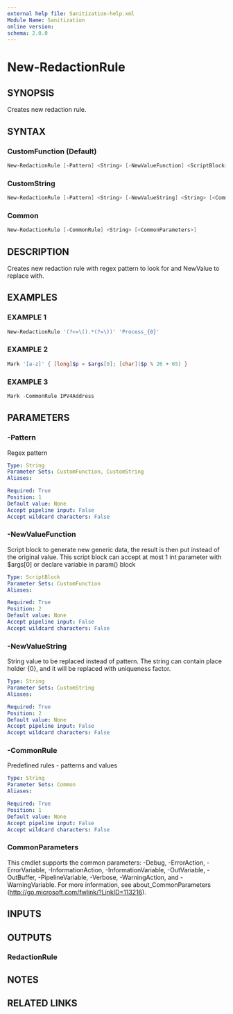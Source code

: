 ```yaml
---
external help file: Sanitization-help.xml
Module Name: Sanitization
online version:
schema: 2.0.0
---
```


# New-RedactionRule

## SYNOPSIS

Creates new redaction rule.

## SYNTAX

### CustomFunction (Default)

```powershell
New-RedactionRule [-Pattern] <String> [-NewValueFunction] <ScriptBlock> [<CommonParameters>]
```

### CustomString

```powershell
New-RedactionRule [-Pattern] <String> [-NewValueString] <String> [<CommonParameters>]
```

### Common

```powershell
New-RedactionRule [-CommonRule] <String> [<CommonParameters>]
```

## DESCRIPTION

Creates new redaction rule with regex pattern to look for and NewValue to replace with.

## EXAMPLES

### EXAMPLE 1

```powershell
New-RedactionRule '(?<=\().*(?=\))' 'Process_{0}'
```

### EXAMPLE 2

```powershell
Mark '[a-z]' { [long]$p = $args[0]; [char]($p % 26 + 65) }
```

### EXAMPLE 3

```powershell
Mark -CommonRule IPV4Address
```

## PARAMETERS

### -Pattern

Regex pattern

```yaml
Type: String
Parameter Sets: CustomFunction, CustomString
Aliases:

Required: True
Position: 1
Default value: None
Accept pipeline input: False
Accept wildcard characters: False
```

### -NewValueFunction

Script block to generate new generic data, the result is then put instead of the original value.
This script block can accept at most 1 int parameter with $args\[0\] or declare variable in param() block

```yaml
Type: ScriptBlock
Parameter Sets: CustomFunction
Aliases:

Required: True
Position: 2
Default value: None
Accept pipeline input: False
Accept wildcard characters: False
```

### -NewValueString

String value to be replaced instead of pattern.
The string can contain place holder {0}, and it will be replaced with uniqueness factor.

```yaml
Type: String
Parameter Sets: CustomString
Aliases:

Required: True
Position: 2
Default value: None
Accept pipeline input: False
Accept wildcard characters: False
```

### -CommonRule

Predefined rules - patterns and values

```yaml
Type: String
Parameter Sets: Common
Aliases:

Required: True
Position: 1
Default value: None
Accept pipeline input: False
Accept wildcard characters: False
```

### CommonParameters

This cmdlet supports the common parameters: -Debug, -ErrorAction, -ErrorVariable, -InformationAction, -InformationVariable, -OutVariable, -OutBuffer, -PipelineVariable, -Verbose, -WarningAction, and -WarningVariable.
For more information, see about_CommonParameters (http://go.microsoft.com/fwlink/?LinkID=113216).

## INPUTS

## OUTPUTS

### RedactionRule

## NOTES

## RELATED LINKS
